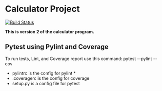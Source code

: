 # Calculator Project
[![Build Status](https://app.travis-ci.com/sagedemage/calc_v2.svg?branch=main)](https://app.travis-ci.com/sagedemage/calc_v2.svg?branch=main)

**This is version 2 of the calculator program.**

## Pytest using Pylint and Coverage
To run tests, Lint, and Coverage report use this command:
pytest  --pylint --cov
* pylintrc is the config for pylint * 
* .coveragerc is the config for coverage 
* setup.py is a config file for pytest